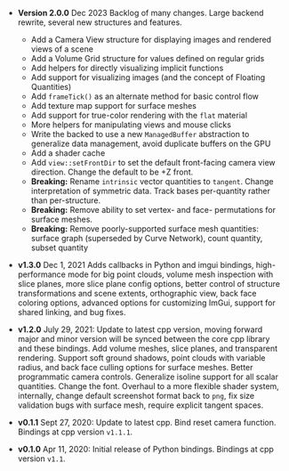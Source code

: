 - **Version 2.0.0** Dec 2023  Backlog of many changes. Large backend rewrite, several new structures and features.
    - Add a Camera View structure for displaying images and rendered views of a scene
    - Add a Volume Grid structure for values defined on regular grids
    - Add helpers for directly visualizing implicit functions
    - Add support for visualizing images (and the concept of Floating Quantities)
    - Add `frameTick()` as an alternate method for basic control flow
    - Add texture map support for surface meshes
    - Add support for true-color rendering with the `flat` material
    - More helpers for manipulating views and mouse clicks
    - Write the backed to use a new `ManagedBuffer` abstraction to generalize data management, avoid duplicate buffers on the GPU
    - Add a shader cache
    - Add `view::setFrontDir` to set the default front-facing camera view direction. Change the default to be +Z front.
    - **Breaking:** Rename `intrinsic` vector quantities to `tangent`. Change interpretation of symmetric data. Track bases per-quantity rather than per-structure.
    - **Breaking:** Remove ability to set vertex- and face- permutations for surface meshes.
    - **Breaking:** Remove poorly-supported surface mesh quantities: surface graph (superseded by Curve Network), count quantity, subset quantity

- **v1.3.0** Dec 1, 2021 Adds callbacks in Python and imgui bindings, high-performance mode for big point clouds, volume mesh inspection with slice planes, more slice plane config options, better control of structure transformations and scene extents, orthographic view, back face coloring options, advanced options for customizing ImGui, support for shared linking, and bug fixes.
- **v1.2.0** July 29, 2021: Update to latest cpp version, moving forward major and minor version will be synced between the core cpp library and these bindings. Add volume meshes, slice planes, and transparent rendering. Support soft ground shadows, point clouds with variable radius, and back face culling options for surface meshes. Better programmatic camera controls. Generalize isoline support for all scalar quantities. Change the font.  Overhaul to a more flexible shader system, internally, change default screenshot format back to `png`, fix size validation bugs with surface mesh, require explicit tangent spaces.
- **v0.1.1** Sept 27, 2020: Update to latest cpp. Bind reset camera function. Bindings at cpp version `v1.1.1`.
- **v0.1.0** Apr 11, 2020: Initial release of Python bindings. Bindings at cpp version `v1.1`.
